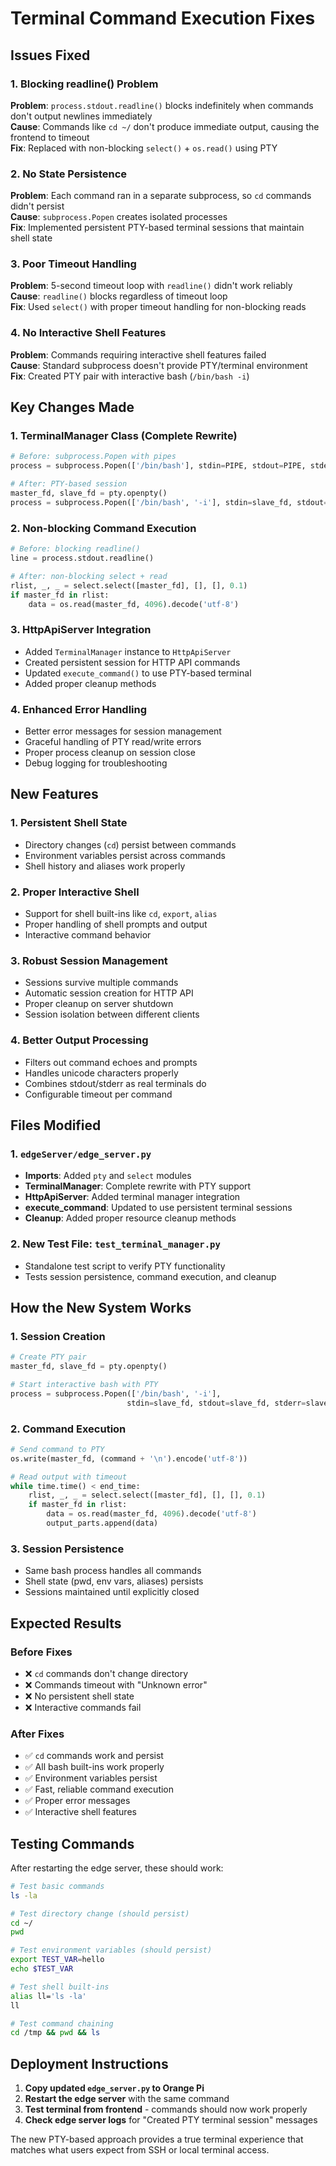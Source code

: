 # Terminal Command Execution Fixes

## Issues Fixed

### 1. **Blocking readline() Problem**

**Problem**: `process.stdout.readline()` blocks indefinitely when commands don't output newlines immediately  
**Cause**: Commands like `cd ~/` don't produce immediate output, causing the frontend to timeout  
**Fix**: Replaced with non-blocking `select()` + `os.read()` using PTY

### 2. **No State Persistence**

**Problem**: Each command ran in a separate subprocess, so `cd` commands didn't persist  
**Cause**: `subprocess.Popen` creates isolated processes  
**Fix**: Implemented persistent PTY-based terminal sessions that maintain shell state

### 3. **Poor Timeout Handling**

**Problem**: 5-second timeout loop with `readline()` didn't work reliably  
**Cause**: `readline()` blocks regardless of timeout loop  
**Fix**: Used `select()` with proper timeout handling for non-blocking reads

### 4. **No Interactive Shell Features**

**Problem**: Commands requiring interactive shell features failed  
**Cause**: Standard subprocess doesn't provide PTY/terminal environment  
**Fix**: Created PTY pair with interactive bash (`/bin/bash -i`)

## Key Changes Made

### 1. **TerminalManager Class** (Complete Rewrite)

```python
# Before: subprocess.Popen with pipes
process = subprocess.Popen(['/bin/bash'], stdin=PIPE, stdout=PIPE, stderr=STDOUT)

# After: PTY-based session
master_fd, slave_fd = pty.openpty()
process = subprocess.Popen(['/bin/bash', '-i'], stdin=slave_fd, stdout=slave_fd, stderr=slave_fd)
```

### 2. **Non-blocking Command Execution**

```python
# Before: blocking readline()
line = process.stdout.readline()

# After: non-blocking select + read
rlist, _, _ = select.select([master_fd], [], [], 0.1)
if master_fd in rlist:
    data = os.read(master_fd, 4096).decode('utf-8')
```

### 3. **HttpApiServer Integration**

- Added `TerminalManager` instance to `HttpApiServer`
- Created persistent session for HTTP API commands
- Updated `execute_command()` to use PTY-based terminal
- Added proper cleanup methods

### 4. **Enhanced Error Handling**

- Better error messages for session management
- Graceful handling of PTY read/write errors
- Proper process cleanup on session close
- Debug logging for troubleshooting

## New Features

### 1. **Persistent Shell State**

- Directory changes (`cd`) persist between commands
- Environment variables persist across commands
- Shell history and aliases work properly

### 2. **Proper Interactive Shell**

- Support for shell built-ins like `cd`, `export`, `alias`
- Proper handling of shell prompts and output
- Interactive command behavior

### 3. **Robust Session Management**

- Sessions survive multiple commands
- Automatic session creation for HTTP API
- Proper cleanup on server shutdown
- Session isolation between different clients

### 4. **Better Output Processing**

- Filters out command echoes and prompts
- Handles unicode characters properly
- Combines stdout/stderr as real terminals do
- Configurable timeout per command

## Files Modified

### 1. `edgeServer/edge_server.py`

- **Imports**: Added `pty` and `select` modules
- **TerminalManager**: Complete rewrite with PTY support
- **HttpApiServer**: Added terminal manager integration
- **execute_command**: Updated to use persistent terminal sessions
- **Cleanup**: Added proper resource cleanup methods

### 2. **New Test File**: `test_terminal_manager.py`

- Standalone test script to verify PTY functionality
- Tests session persistence, command execution, and cleanup

## How the New System Works

### 1. **Session Creation**

```python
# Create PTY pair
master_fd, slave_fd = pty.openpty()

# Start interactive bash with PTY
process = subprocess.Popen(['/bin/bash', '-i'],
                          stdin=slave_fd, stdout=slave_fd, stderr=slave_fd)
```

### 2. **Command Execution**

```python
# Send command to PTY
os.write(master_fd, (command + '\n').encode('utf-8'))

# Read output with timeout
while time.time() < end_time:
    rlist, _, _ = select.select([master_fd], [], [], 0.1)
    if master_fd in rlist:
        data = os.read(master_fd, 4096).decode('utf-8')
        output_parts.append(data)
```

### 3. **Session Persistence**

- Same bash process handles all commands
- Shell state (pwd, env vars, aliases) persists
- Sessions maintained until explicitly closed

## Expected Results

### Before Fixes

- ❌ `cd` commands don't change directory
- ❌ Commands timeout with "Unknown error"
- ❌ No persistent shell state
- ❌ Interactive commands fail

### After Fixes

- ✅ `cd` commands work and persist
- ✅ All bash built-ins work properly
- ✅ Environment variables persist
- ✅ Fast, reliable command execution
- ✅ Proper error messages
- ✅ Interactive shell features

## Testing Commands

After restarting the edge server, these should work:

```bash
# Test basic commands
ls -la

# Test directory change (should persist)
cd ~/
pwd

# Test environment variables (should persist)
export TEST_VAR=hello
echo $TEST_VAR

# Test shell built-ins
alias ll='ls -la'
ll

# Test command chaining
cd /tmp && pwd && ls
```

## Deployment Instructions

1. **Copy updated `edge_server.py` to Orange Pi**
2. **Restart the edge server** with the same command
3. **Test terminal from frontend** - commands should now work properly
4. **Check edge server logs** for "Created PTY terminal session" messages

The new PTY-based approach provides a true terminal experience that matches what users expect from SSH or local terminal access.
